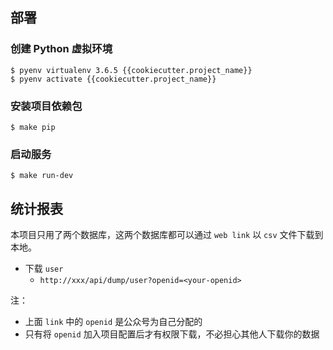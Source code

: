 ## 部署

### 创建 Python 虚拟环境

    $ pyenv virtualenv 3.6.5 {{cookiecutter.project_name}}
    $ pyenv activate {{cookiecutter.project_name}}

### 安装项目依赖包

    $ make pip

### 启动服务

    $ make run-dev

## 统计报表

本项目只用了两个数据库，这两个数据库都可以通过 `web link` 以 `csv`
文件下载到本地。

- 下载 `user`
  + `http://xxx/api/dump/user?openid=<your-openid>`

注：

- 上面 `link` 中的 `openid` 是公众号为自己分配的
- 只有将 `openid` 加入项目配置后才有权限下载，不必担心其他人下载你的数据
